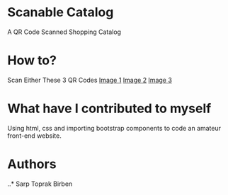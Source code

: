 # Scanable Catalog
A QR Code Scanned Shopping Catalog

# How to?
Scan Either These 3 QR Codes
[Image 1](https://github.com/birbentoprak/birbentoprak.github.io/blob/main/prod1.png) [Image 2](https://github.com/birbentoprak/birbentoprak.github.io/blob/main/prod2.png) [Image 3](https://github.com/birbentoprak/birbentoprak.github.io/blob/main/prod3.png)

# What have I contributed to myself
Using html, css and importing bootstrap components to code an amateur front-end website.

# Authors
..* Sarp Toprak Birben

